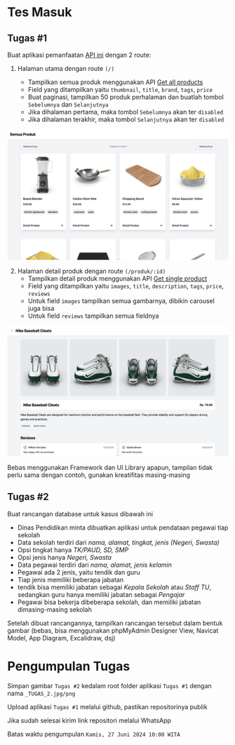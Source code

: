 # Tes Masuk

## Tugas #1

Buat aplikasi pemanfaatan [API ini](https://dummyjson.com/docs/products) dengan 2 route:

1. Halaman utama dengan route `(/)`

   - Tampilkan semua produk menggunakan API [Get all products](https://dummyjson.com/docs/products#products-all)
   - Field yang ditampilkan yaitu `thumbnail`, `title`, `brand`, `tags`, `price`
   - Buat paginasi, tampilkan 50 produk perhalaman dan buatlah tombol `Sebelumnya` dan `Selanjutnya`
   - Jika dihalaman pertama, maka tombol `Sebelumnya` akan ter `disabled`
   - Jika dihalaman terakhir, maka tombol `Selanjutnya` akan ter `disabled`

![main-page](/public/images/sample-1.png)

2. Halaman detail produk dengan route `(/produk/:id)`
   - Tampilkan detail produk menggunakan API [Get single product](https://dummyjson.com/docs/products#products-single)
   - Field yang ditampilkan yaitu `images`, `title`, `description`, `tags`, `price`, `reviews`
   - Untuk field `images` tampilkan semua gambarnya, dibikin carousel juga bisa
   - Untuk field `reviews` tampilkan semua fieldnya

![detail-page](/public/images/sample-2.png)

Bebas menggunakan Framework dan UI Library apapun, tampilan tidak perlu sama dengan contoh, gunakan kreatifitas masing-masing

## Tugas #2

Buat rancangan database untuk kasus dibawah ini

- Dinas Pendidikan minta dibuatkan aplikasi untuk pendataan pegawai tiap sekolah
- Data sekolah terdiri dari _nama, alamat, tingkat, jenis (Negeri, Swasta)_
- Opsi tingkat hanya _TK/PAUD, SD, SMP_
- Opsi jenis hanya _Negeri, Swasta_
- Data pegawai terdiri dari _nama, alamat, jenis kelamin_
- Pegawai ada 2 jenis, yaitu tendik dan guru
- Tiap jenis memiliki beberapa jabatan
- tendik bisa memiliki jabatan sebagai _Kepala Sekolah_ atau _Staff TU_, sedangkan guru hanya memiliki jabatan sebagai _Pengajar_
- Pegawai bisa bekerja dibeberapa sekolah, dan memiliki jabatan dimasing-masing sekolah

Setelah dibuat rancangannya, tampilkan rancangan tersebut dalam bentuk gambar (bebas, bisa menggunakan phpMyAdmin Designer View, Navicat Model, App Diagram, Excalidraw, dsj)

# Pengumpulan Tugas

Simpan gambar `Tugas #2` kedalam root folder aplikasi `Tugas #1` dengan nama `_TUGAS_2.jpg/png`

Upload aplikasi `Tugas #1` melalui github, pastikan repositorinya publik

Jika sudah selesai kirim link repositori melalui WhatsApp

Batas waktu pengumpulan `Kamis, 27 Juni 2024 10:00 WITA`

